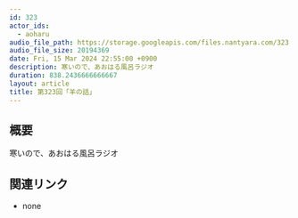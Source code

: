 ```yaml
---
id: 323
actor_ids:
  - aoharu
audio_file_path: https://storage.googleapis.com/files.nantyara.com/323.mp3
audio_file_size: 20194369
date: Fri, 15 Mar 2024 22:55:00 +0900
description: 寒いので、あおはる風呂ラジオ
duration: 838.2436666666667
layout: article
title: 第323回「羊の話」
---
```

## 概要

寒いので、あおはる風呂ラジオ

## 関連リンク

* none
